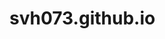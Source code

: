 # svh073.github.io
<!DOCTYPE html>
<head> 
  <link href="Gaming.png.jpg" rel="stylesheet">
 <style>
 {
  background: url ("Gaming.png.jpg");
  }  
  </style>
</head>
<body>
 
</body>
